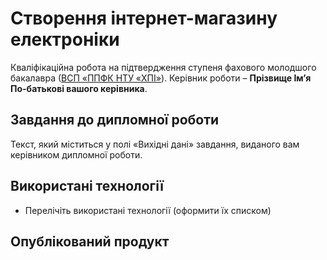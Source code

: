 # Створення інтернет-магазину електроніки 
Кваліфікаційна робота на підтвердження ступеня фахового молодшого
бакалавра ([ВСП «ППФК НТУ «ХПІ»](http://polytechnic.poltava.ua)). Керівник
роботи – **Прізвище Ім’я По-батькові вашого керівника**.
## Завдання до дипломної роботи
Текст, який міститься у полі «Вихідні дані» завдання, виданого вам керівником
дипломної роботи.
## Використані технології
* Перелічіть використані технології (оформити їх списком)
## Опублікований продукт
